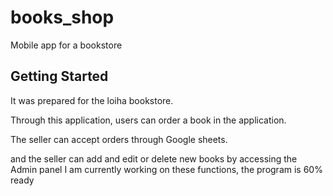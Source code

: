 # books_shop

Mobile app for a bookstore

## Getting Started

It was prepared for the loiha bookstore. 

Through this application, users can order a book in the application. 

The seller can accept orders through Google sheets.

and the seller can add and edit or delete new books by accessing the
Admin panel I am currently working on these functions, the program is 60% ready
